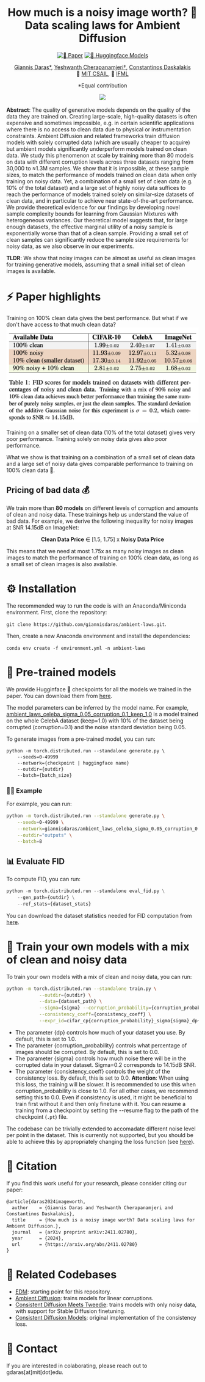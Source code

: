 <div align="center">

# How much is a noisy image worth? 👀<br /> Data scaling laws for Ambient Diffusion

[![📄 Paper](https://img.shields.io/badge/Paper-arXiv%3A2411.02780-blue)](https://arxiv.org/abs/2411.02780) [![🤗 Huggingface Models](https://img.shields.io/badge/Models-Huggingface-orange)](https://huggingface.co/giannisdaras?search_models=ambient_laws)

[Giannis Daras*](https://giannisdaras.github.io/), [Yeshwanth Cherapanamjeri†](https://yeshwanth94.github.io/), [Constantinos Daskalakis](https://people.csail.mit.edu/costis/)<br />
🏫 [MIT CSAIL](https://www.csail.mit.edu/), 🏫 [IFML](https://www.ifml.institute/index.php/)

*Equal contribution

![](figs/image_worth.png)
</div>


**Abstract**: The quality of generative models depends on the quality of the data they are trained on. Creating large-scale, high-quality datasets is often expensive and sometimes impossible, e.g. in certain scientific applications where there is no access to clean data due to physical or instrumentation constraints. Ambient Diffusion and related frameworks train diffusion models with solely corrupted data (which are usually cheaper to acquire) but ambient models significantly underperform models trained on clean data. We study this phenomenon at scale by training more than 80 models on data with different corruption levels across three datasets ranging from 30,000 to ≈1.3M samples. We show that it is impossible, at these sample sizes, to match the performance of models trained on clean data when only training on noisy data. Yet, a combination of a small set of clean data (e.g. 10% of the total dataset) and a large set of highly noisy data suffices to reach the performance of models trained solely on similar-size datasets of clean data, and in particular to achieve near state-of-the-art performance. We provide theoretical evidence for our findings by developing novel sample complexity bounds for learning from Gaussian Mixtures with heterogeneous variances. Our theoretical model suggests that, for large enough datasets, the effective marginal utility of a noisy sample is exponentially worse than that of a clean sample. Providing a small set of clean samples can significantly reduce the sample size requirements for noisy data, as we also observe in our experiments.


**TLDR**: We show that noisy images can be almost as useful as clean images for training generative models, assuming that a small initial set of clean images is available.

# ⚡️ Paper highlights 

Training on 100\% clean data gives the best performance. But what if we don't have access to that much clean data?
![](figs/table.png)

Training on a smaller set of clean data (10% of the total dataset) gives very poor performance. Training solely on noisy data gives also poor performance.

What we show is that training on a combination of a small set of clean data and a large set of noisy data gives comparable performance to training on 100\% clean data 🤯.

## Pricing of bad data 💰

We train more than **80 models** on different levels of corruption and amounts of clean and noisy data. These trainings help us understand the value of bad data. For example, we derive the following inequality for noisy images at SNR 14.15dB on ImageNet:

<div align="center">

  **Clean Data Price** ∈ [1.5, 1.75] x **Noisy Data Price**
</div>

This means that we need at most 1.75x as many noisy images as clean images to match the performance of training on 100\% clean data, as long as a small set of clean images is also available.




# ⚙️ Installation
The recommended way to run the code is with an Anaconda/Miniconda environment.
First, clone the repository: 

`git clone https://github.com/giannisdaras/ambient-laws.git`.

Then, create a new Anaconda environment and install the dependencies:

`conda env create -f environment.yml -n ambient-laws`

# 🤖 Pre-trained models

We provide Hugginface 🤗 checkpoints for all the models we trained in the paper. You can download them from [here](https://huggingface.co/giannisdaras?search_models=ambient_laws). 

The model parameters can be inferred by the model name. For example, [ambient_laws_celeba_sigma_0.05_corruption_0.1_keep_1.0](https://huggingface.co/giannisdaras/ambient_laws_celeba_sigma_0.05_corruption_0.1_keep_1.0) is a model trained on the whole CelebA dataset (keep=1.0) with 10\% of the dataset being corrupted (corruption=0.1) and the noise standard deviation being 0.05. 

To generate images from a pre-trained model, you can run:
```
python -m torch.distributed.run --standalone generate.py \
    --seeds=0-49999
    --network={checkpoint | huggingface name}
    --outdir={outdir}
    --batch={batch_size}
```

### 🧑‍🏫 Example

For example, you can run:
```bash
python -m torch.distributed.run --standalone generate.py \
    --seeds=0-49999 \
    --network=giannisdaras/ambient_laws_celeba_sigma_0.05_corruption_0.1_keep_1.0 \
    --outdir="outputs" \
    --batch=8
```
## 📊 Evaluate FID

To compute FID, you can run:
```python
python -m torch.distributed.run --standalone eval_fid.py \
    --gen_path={outdir} \
    --ref_stats={dataset_stats}
```
You can download the dataset statistics needed for FID computation from [here](https://nvlabs-fi-cdn.nvidia.com/edm/fid-refs/).


# 🥷 Train your own models with a mix of clean and noisy data 

To train your own models with a mix of clean and noisy data, you can run:

```bash
python -m torch.distributed.run --standalone train.py \
            --outdir={outdir} \
            --data={dataset_path} \
            --sigma={sigma} --corruption_probability={corruption_probability} --dataset_keep_percentage={dp} \
            --consistency_coeff={consistency_coeff} \
            --expr_id=cifar_cp{corruption_probability}_sigma{sigma}_dp{dp}_cc{consistency_coeff}"""
```

* The parameter {dp} controls how much of your dataset you use. By default, this is set to 1.0.
* The parameter {corruption_probability} controls what percentage of images should be corrupted. By default, this is set to 0.0.
* The parameter {sigma} controls how much noise there will be in the corrupted data in your dataset. Sigma=0.2 corresponds to 14.15dB SNR.
* The parameter {consistency_coeff} controls the weight of the consistency loss. By default, this is set to 0.0. **Attention**: When using this loss, the training will be slower. It is recommended to use this when corruption_probability is close to 1.0. For all other cases, we recommend setting this to 0.0. Even if consistency is used, it might be beneficial to train first without it and then only finetune with it. You can resume a training from a checkpoint by setting the --resume flag to the path of the checkpoint (`.pt`) file.

The codebase can be trivially extended to accomadate different noise level per point in the dataset. This is currently not supported, but you should be able to achieve this by appropriately changing the loss function (see [here](https://github.com/giannisdaras/ambient-laws/blob/main/training/loss.py)).


# 📄 Citation

If you find this work useful for your research, please consider citing our paper:

```
@article{daras2024imageworth,
  author    = {Giannis Daras and Yeshwanth Cherapanamjeri and Constantinos Daskalakis},
  title     = {How much is a noisy image worth? Data scaling laws for Ambient Diffusion.},
  journal   = {arXiv preprint arXiv:2411.02780},
  year      = {2024},
  url       = {https://arxiv.org/abs/2411.02780}
}
```

# 🔗 Related Codebases

* [EDM](https://github.com/NVlabs/edm): starting point for this repository.
* [Ambient Diffusion](https://github.com/giannisdaras/ambient-diffusion): trains models for linear corruptions.
* [Consistent Diffusion Meets Tweedie](https://github.com/giannisdaras/ambient-tweedie): trains models with only noisy data, with support for Stable Diffusion finetuning.
* [Consistent Diffusion Models](https://github.com/giannisdaras/cdm): original implementation of the consistency loss.


# 📧 Contact

If you are interested in colaborating, please reach out to gdaras[at]mit[dot]edu.


